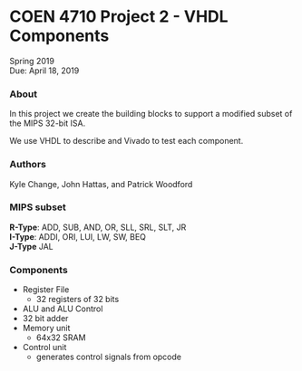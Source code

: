 # COEN 4710 Project 2 - VHDL Components
Spring 2019<br>
Due: April 18, 2019

### About
In this project we create the building blocks to support a modified subset of the MIPS 32-bit ISA.

We use VHDL to describe and Vivado to test each component.


### Authors
Kyle Change, John Hattas, and Patrick Woodford

### MIPS subset
**R-Type**: ADD, SUB, AND, OR, SLL, SRL, SLT, JR<br>
**I-Type**: ADDI, ORI, LUI, LW, SW, BEQ<br>
**J-Type** JAL

### Components
- Register File
  - 32 registers of 32 bits
- ALU and ALU Control
- 32 bit adder
- Memory unit
  - 64x32 SRAM
- Control unit
  - generates control signals from opcode

